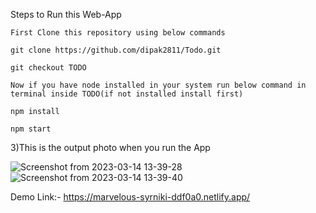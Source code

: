 Steps to Run this Web-App

    First Clone this repository using below commands

    git clone https://github.com/dipak2811/Todo.git

    git checkout TODO

    Now if you have node installed in your system run below command in terminal inside TODO(if not installed install first)

    npm install

    npm start

3)This is the output photo when you run the App

![Screenshot from 2023-03-14 13-39-28](https://user-images.githubusercontent.com/77386172/224954749-144445a3-be7f-4460-aed9-6dcf62e1c1ed.png)
![Screenshot from 2023-03-14 13-39-40](https://user-images.githubusercontent.com/77386172/224954762-19dd6ad1-b5c5-416a-b973-d4cabd567334.png)


Demo Link:- https://marvelous-syrniki-ddf0a0.netlify.app/
